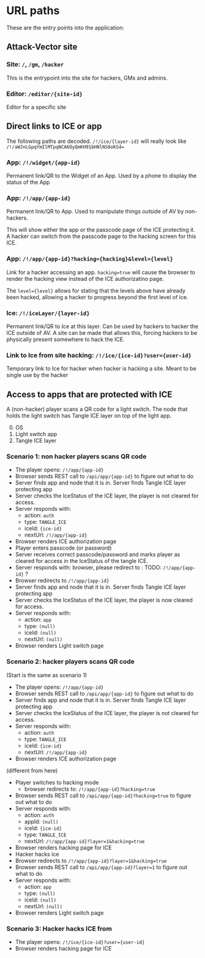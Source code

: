 # URL paths

These are the entry points into the application:


## Attack-Vector site

### Site: `/`, `/gm`, `/hacker`

This is the entrypoint into the site for hackers, GMs and admins.

### Editor: `/editor/{site-id}`

Editor for a specific site

## Direct links to ICE or app 
The following paths are decoded. `/!/ice/{layer-id}` will really look like `/!/aWJnLGpqYmIlMTpqNCA6OyQmKH91bHNlNS8oKS4=`

### App: `/!/widget/{app-id}`

Permanent link/QR to the Widget of an App. Used by a phone to display the status of the App


### App: `/!/app/{app-id}` 

Permanent link/QR to App. Used to manipulate things outside of AV by non-hackers. 

This will show either the app or the passcode page of the ICE protecting it. A hacker can switch from the passcode page
to the hacking screen for this ICE.

### App: `/!/app/{app-id}?hacking={hacking}&level={level}`

Link for a hacker accessing an app. `hacking=true` will cause the browser to render the hacking view instead of
the ICE authorizatino page.

The `level={level}` allows for stating that the levels above have already been hacked, allowing a hacker to
progress beyond the first level of ice.

### Ice: `/!/iceLayer/{layer-id}` 

Permanent link/QR to Ice at this layer. Can be used by hackers to hacker the ICE outside of AV. A site can be made 
that allows this, forcing hackers to be physically present somewhere to hack the ICE.  

### Link to Ice from site hacking: `/!/ice/{ice-id}?user={user-id}` 

Temporary link to Ice for hacker when hacker is hacking a site. Meant to be single use by the hacker


## Access to apps that are protected with ICE

A (non-hacker) player scans a QR code for a light switch. The node that holds the light switch has Tangle ICE layer on top of 
the light app.

0. OS
1. Light switch app
2. Tangle ICE layer

### Scenario 1: non hacker players scans QR code

- The player opens: `/!/app/{app-id}`
- Browser sends REST call to `/api/app/{app-id}` to figure out what to do
- Server finds app and node that it is in. Server finds Tangle ICE layer protecting app
- Server checks the IceStatus of the ICE layer, the player is not cleared for access.
- Server responds with:
  - action: `auth`
  - type: `TANGLE_ICE`
  - iceId: `{ice-id}`
  - nextUrl: `/!/app/{app-id}`
- Browser renders ICE authorization page
- Player enters passcode (or password)
- Server receives correct passcode/password and marks player as cleared for access in the IceStatus of the tangle ICE.
- Server responds with: browser, please redirect to : TODO: `/!/app/{app-id}` ?
- Browser redirects to `/!/app/{app-id}`
- Server finds app and node that it is in. Server finds Tangle ICE layer protecting app
- Server checks the IceStatus of the ICE layer, the player is now cleared for access.
- Server responds with:
    - action: `app`
    - type: `(null)`
    - iceId: `(null)`
    - nextUrl: `(null)`
- Browser renders Light switch page


### Scenario 2: hacker players scans QR code

(Start is the same as scenario 1)
- The player opens: `/!/app/{app-id}`
- Browser sends REST call to `/api/app/{app-id}` to figure out what to do
- Server finds app and node that it is in. Server finds Tangle ICE layer protecting app
- Server checks the IceStatus of the ICE layer, the player is not cleared for access.
- Server responds with:
    - action: `auth`
    - type: `TANGLE_ICE`
    - iceId: `{ice-id}`
    - nextUrl: `/!/app/{app-id}`
- Browser renders ICE authorization page

(different from here)

- Player switches to hacking mode
  - browser redirects to: `/!/app/{app-id}?hacking=true`
- Browser sends REST call to `/api/app/{app-id}?hacking=true` to figure out what to do 
- Server responds with:
  - action: `auth`
  - appId: `(null)`
  - iceId: `{ice-id}`
  - type: `TANGLE_ICE`
  - nextUrl: `/!/app/{app-id}?layer=1&hacking=true`
- Browser renders hacking page for ICE
- Hacker hacks ice
- Browser redirects to `/!/app/{app-id}?layer=1&hacking=true`
- Browser sends REST call to `/api/app/{app-id}?layer=1` to figure out what to do
- Server responds with:
    - action: `app`
    - type: `(null)`
    - iceId: `(null)`
    - nextUrl: `(null)`
- Browser renders Light switch page


### Scenario 3: Hacker hacks ICE from

- The player opens: `/!/ice/{ice-id}?user={user-id}`
- Browser renders hacking page for ICE